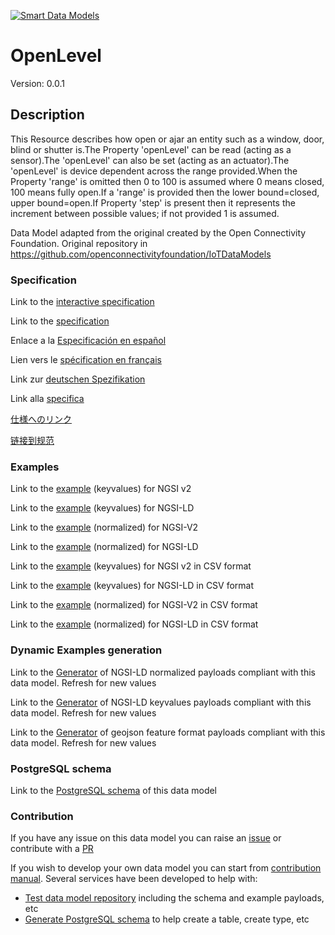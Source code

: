 [![Smart Data Models](https://smartdatamodels.org/wp-content/uploads/2022/01/SmartDataModels_logo.png "Logo")](https://smartdatamodels.org)
# OpenLevel
Version: 0.0.1

## Description 

This Resource describes how open or ajar an entity such as a window, door, blind or shutter is.The Property 'openLevel' can be read (acting as a sensor).The 'openLevel' can also be set (acting as an actuator).The 'openLevel' is device dependent across the range provided.When the Property 'range' is omitted then 0 to 100 is assumed where 0 means closed, 100 means fully open.If a 'range' is provided then the lower bound=closed, upper bound=open.If Property 'step' is present then it represents the increment between possible values; if not provided 1 is assumed.

Data Model adapted from the original created by the Open Connectivity Foundation. Original repository in https://github.com/openconnectivityfoundation/IoTDataModels
### Specification

Link to the [interactive specification](https://swagger.lab.fiware.org/?url=https://smart-data-models.github.io/dataModel.OCF/OpenLevel/swagger.yaml)

Link to the [specification](https://github.com/smart-data-models/dataModel.OCF/blob/master/OpenLevel/doc/spec.md)

Enlace a la [Especificación en español](https://github.com/smart-data-models/dataModel.OCF/blob/master/OpenLevel/doc/spec_ES.md)

Lien vers le [spécification en français](https://github.com/smart-data-models/dataModel.OCF/blob/master/OpenLevel/doc/spec_FR.md)

Link zur [deutschen Spezifikation](https://github.com/smart-data-models/dataModel.OCF/blob/master/OpenLevel/doc/spec_DE.md)

Link alla [specifica](https://github.com/smart-data-models/dataModel.OCF/blob/master/OpenLevel/doc/spec_IT.md)

[仕様へのリンク](https://github.com/smart-data-models/dataModel.OCF/blob/master/OpenLevel/doc/spec_JA.md)

[链接到规范](https://github.com/smart-data-models/dataModel.OCF/blob/master/OpenLevel/doc/spec_ZH.md)
### Examples

Link to the [example](https://smart-data-models.github.io/dataModel.OCF/OpenLevel/examples/example.json) (keyvalues) for NGSI v2

Link to the [example](https://smart-data-models.github.io/dataModel.OCF/OpenLevel/examples/example.jsonld) (keyvalues) for NGSI-LD

Link to the [example](https://smart-data-models.github.io/dataModel.OCF/OpenLevel/examples/example-normalized.json) (normalized) for NGSI-V2

Link to the [example](https://smart-data-models.github.io/dataModel.OCF/OpenLevel/examples/example-normalized.jsonld) (normalized) for NGSI-LD

Link to the [example](https://github.com/smart-data-models/dataModel.OCF/blob/master/OpenLevel/examples/example.json.csv) (keyvalues) for NGSI v2 in CSV format

Link to the [example](https://github.com/smart-data-models/dataModel.OCF/blob/master/OpenLevel/examples/example.jsonld.csv) (keyvalues) for NGSI-LD in CSV format

Link to the [example](https://github.com/smart-data-models/dataModel.OCF/blob/master/OpenLevel/examples/example-normalized.json.csv) (normalized) for NGSI-V2 in CSV format

Link to the [example](https://github.com/smart-data-models/dataModel.OCF/blob/master/OpenLevel/examples/example-normalized.jsonld.csv) (normalized) for NGSI-LD in CSV format
### Dynamic Examples generation

Link to the [Generator](https://smartdatamodels.org/extra/ngsi-ld_generator.php?schemaUrl=https://raw.githubusercontent.com/smart-data-models/dataModel.OCF/master/OpenLevel/schema.json&email=info@smartdatamodels.org) of NGSI-LD normalized payloads compliant with this data model. Refresh for new values

Link to the [Generator](https://smartdatamodels.org/extra/ngsi-ld_generator_keyvalues.php?schemaUrl=https://raw.githubusercontent.com/smart-data-models/dataModel.OCF/master/OpenLevel/schema.json&email=info@smartdatamodels.org) of NGSI-LD keyvalues payloads compliant with this data model. Refresh for new values

Link to the [Generator](https://smartdatamodels.org/extra/geojson_features_generator.php?schemaUrl=https://raw.githubusercontent.com/smart-data-models/dataModel.OCF/master/OpenLevel/schema.json&email=info@smartdatamodels.org) of geojson feature format payloads compliant with this data model. Refresh for new values
### PostgreSQL schema

Link to the [PostgreSQL schema](https://github.com/smart-data-models/dataModel.OCF/blob/master/OpenLevel/schema.sql) of this data model
### Contribution

 If you have any issue on this data model you can raise an [issue](https://github.com/smart-data-models/dataModel.OCF/issues)  or contribute with a [PR](https://github.com/smart-data-models/dataModel.OCF/pulls)

 If you wish to develop your own data model you can start from [contribution manual](https://bit.ly/contribution_manual). Several services have been developed to help with: 
 - [Test data model repository](https://smartdatamodels.org/index.php/data-models-contribution-api/) including the schema and example payloads, etc
 - [Generate PostgreSQL schema](https://smartdatamodels.org/index.php/sql-service/) to help create a table, create type, etc